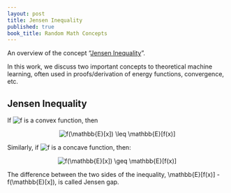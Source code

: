 ```yaml
---
layout: post
title: Jensen Inequality
published: true
book_title: Random Math Concepts
---
```


An overview of the concept “[Jensen Inequality](https://en.wikipedia.org/wiki/Jensen%27s_inequality)”.
<!--break-->
In this work, we discuss two important concepts to theoretical machine learning, often used in proofs/derivation of energy functions, convergence, etc.

## Jensen Inequality

If <img src="https://latex.codecogs.com/svg.latex?f" title="f" /> is a convex function, then
<p align="center">
<img src="https://latex.codecogs.com/svg.latex?f(\mathbb{E}[x]) \leq \mathbb{E}[f(x)]" title="f(\mathbb{E}[x]) \leq \mathbb{E}[f(x)]" />
</p>

Similarly, if <img src="https://latex.codecogs.com/svg.latex?f" title="f" /> is a concave function, then:
<p align="center">
<img src="https://latex.codecogs.com/svg.latex?f(\mathbb{E}[x]) \geq \mathbb{E}[f(x)]" title="f(\mathbb{E}[x]) \geq \mathbb{E}[f(x)]" />
</p>

The difference between the two sides of the inequality, \mathbb{E}[f(x)] - f(\mathbb{E}[x]), is called Jensen gap.
